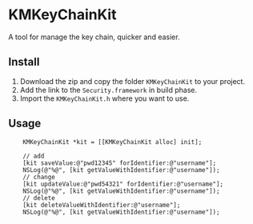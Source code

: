 # KMKeyChainKit
A tool for manage the key chain, quicker and easier. 

## Install
1. Download the zip and copy the folder `KMKeyChainKit` to your project.
2. Add the link to the `Security.framework` in build phase.
3. Import the `KMKeyChainKit.h` where you want to use.

## Usage

```objc
    KMKeyChainKit *kit = [[KMKeyChainKit alloc] init];
    
    // add
    [kit saveValue:@"pwd12345" forIdentifier:@"username"];
    NSLog(@"%@", [kit getValueWithIdentifier:@"username"]);
    // change
    [kit updateValue:@"pwd54321" forIdentifier:@"username"];
    NSLog(@"%@", [kit getValueWithIdentifier:@"username"]);
    // delete
    [kit deleteValueWithIdentifier:@"username"];
    NSLog(@"%@", [kit getValueWithIdentifier:@"username"]);

```
